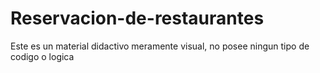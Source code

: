 # Reservacion-de-restaurantes
Este es un material didactivo meramente visual, no posee ningun tipo de codigo o logica
